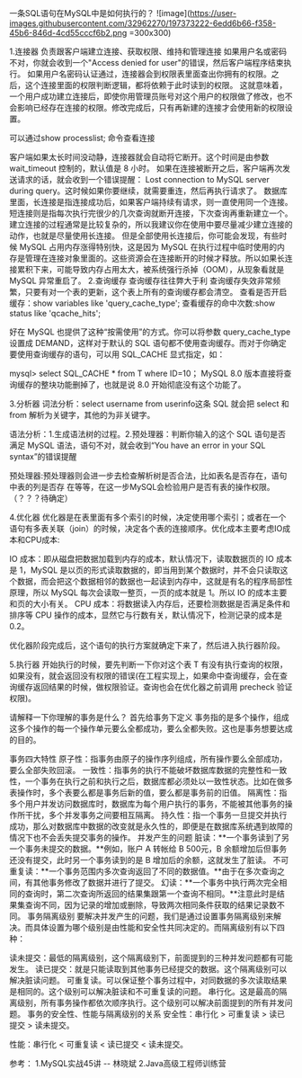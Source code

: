 一条SQL语句在MySQL中是如何执行的？
![image](https://user-images.githubusercontent.com/32962270/197373222-6edd6b66-f358-45b6-846d-4cd55cccf6b2.png =300x300)

1.连接器
负责跟客户端建立连接、获取权限、维持和管理连接
如果用户名或密码不对，你就会收到一个"Access denied for user"的错误，然后客户端程序结束执行。
如果用户名密码认证通过，连接器会到权限表里面查出你拥有的权限。之后，这个连接里面的权限判断逻辑，都将依赖于此时读到的权限。
这就意味着，一个用户成功建立连接后，即使你用管理员账号对这个用户的权限做了修改，也不会影响已经存在连接的权限。修改完成后，只有再新建的连接才会使用新的权限设置。

可以通过show processlist; 命令查看连接

客户端如果太长时间没动静，连接器就会自动将它断开。这个时间是由参数 wait_timeout 控制的，默认值是 8 小时。
如果在连接被断开之后，客户端再次发送请求的话，就会收到一个错误提醒： Lost connection to MySQL server during query。这时候如果你要继续，就需要重连，然后再执行请求了。
数据库里面，长连接是指连接成功后，如果客户端持续有请求，则一直使用同一个连接。短连接则是指每次执行完很少的几次查询就断开连接，下次查询再重新建立一个。
建立连接的过程通常是比较复杂的，所以我建议你在使用中要尽量减少建立连接的动作，也就是尽量使用长连接。
但是全部使用长连接后，你可能会发现，有些时候 MySQL 占用内存涨得特别快，这是因为 MySQL 在执行过程中临时使用的内存是管理在连接对象里面的。这些资源会在连接断开的时候才释放。所以如果长连接累积下来，可能导致内存占用太大，被系统强行杀掉（OOM），从现象看就是 MySQL 异常重启了。
2.查询缓存
查询缓存往往弊大于利
查询缓存失效非常频繁，只要有对一个表的更新，这个表上所有的查询缓存都会清空。
查看是否开启缓存：show variables like 'query_cache_type';
查看缓存的命中次数:show status like 'qcache_hits';


好在 MySQL 也提供了这种“按需使用”的方式。你可以将参数 query_cache_type 设置成 DEMAND，这样对于默认的 SQL 语句都不使用查询缓存。而对于你确定要使用查询缓存的语句，可以用 SQL_CACHE 显式指定，如：

mysql> select SQL_CACHE * from T where ID=10；
MySQL 8.0 版本直接将查询缓存的整块功能删掉了，也就是说 8.0 开始彻底没有这个功能了。

3.分析器
词法分析：select username from userinfo这条 SQL 就会把 select 和 from 解析为关键字，其他的为非关键字。

语法分析：1.生成语法树的过程。2.预处理器：判断你输入的这个 SQL 语句是否满足 MySQL 语法，语句不对，就会收到“You have an error in your SQL syntax”的错误提醒

预处理器:预处理器则会进一步去检查解析树是否合法，比如表名是否存在，语句中表的列是否存 在等等，在这一步MySQL会检验用户是否有表的操作权限。（？？？待确定）

4.优化器
优化器是在表里面有多个索引的时候，决定使用哪个索引；或者在一个语句有多表关联（join）的时候，决定各个表的连接顺序。优化成本主要考虑IO成本和CPU成本:

IO 成本：即从磁盘把数据加载到内存的成本，默认情况下，读取数据页的 IO 成本是 1，MySQL 是以页的形式读取数据的，即当用到某个数据时，并不会只读取这个数据，而会把这个数据相邻的数据也一起读到内存中，这就是有名的程序局部性原理，所以 MySQL 每次会读取一整页，一页的成本就是 1。所以 IO 的成本主要和页的大小有关。
CPU 成本：将数据读入内存后，还要检测数据是否满足条件和排序等 CPU 操作的成本，显然它与行数有关，默认情况下，检测记录的成本是 0.2。

优化器阶段完成后，这个语句的执行方案就确定下来了，然后进入执行器阶段。

5.执行器
开始执行的时候，要先判断一下你对这个表 T 有没有执行查询的权限，如果没有，就会返回没有权限的错误(在工程实现上，如果命中查询缓存，会在查询缓存返回结果的时候，做权限验证。查询也会在优化器之前调用 precheck 验证权限)。

请解释一下你理解的事务是什么？
首先给事务下定义
事务指的是多个操作，组成这多个操作的每一个操作单元要么全都成功，要么全都失败。这也是事务想要达成的目的。

事务四大特性
原子性：指事务由原子的操作序列组成，所有操作要么全部成功，要么全部失败回滚。
一致性：指事务的执行不能破坏数据库数据的完整性和一致性，一个事务在执行之前和执行之后，数据库都必须处以一致性状态。比如在做多表操作时，多个表要么都是事务后新的值，要么都是事务前的旧值。
隔离性：指多个用户并发访问数据库时，数据库为每个用户执行的事务，不能被其他事务的操作所干扰，多个并发事务之间要相互隔离。
持久性：指一个事务一旦提交并执行成功，那么对数据库中数据的改变就是永久性的，即便是在数据库系统遇到故障的情况下也不会丢失提交事务的操作。
并发产生的问题
脏读：**一个事务读到了另一个事务未提交的数据。**例如，账户 A 转帐给 B 500元，B 余额增加后但事务还没有提交，此时另一个事务读到的是 B 增加后的余额，这就发生了脏读。
不可重复读：**一个事务范围内多次查询返回了不同的数据值。**由于在多次查询之间，有其他事务修改了数据并进行了提交。
幻读：**一个事务中执行两次完全相同的查询时，第二次查询所返回的结果集跟第一个查询不相同。**注意此时是结果集查询不同，因为记录的增加或删除，导致两次相同条件获取的结果记录数不同。
事务隔离级别
要解决并发产生的问题，我们是通过设置事务隔离级别来解决。而具体设置为哪个级别是由性能和安全性共同决定的。而隔离级别有以下四种：

读未提交：最低的隔离级别，这个隔离级别下，前面提到的三种并发问题都有可能发生。
读已提交：就是只能读取到其他事务已经提交的数据。这个隔离级别可以解决脏读问题。
可重复读。可以保证整个事务过程中，对同数据的多次读取结果是相同的。这个级别可以解决脏读和不可重复读的问题。
串行化。这是最高的隔离级别，所有事务操作都依次顺序执行。这个级别可以解决前面提到的所有并发问题。
事务的安全性、性能与隔离级别的关系
安全性：串行化 > 可重复读 > 读已提交 > 读未提交。

性能：串行化 < 可重复读 < 读已提交 < 读未提交。


参考：
1.MySQL实战45讲 -- 林晓斌
2.Java高级工程师训练营
